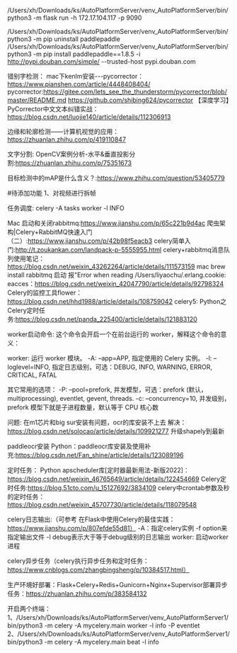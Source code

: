  /Users/xh/Downloads/ks/AutoPlatformServer/venv_AutoPlatformServer/bin/python3 -m flask run -h 172.17.104.117 -p 9090
  
 /Users/xh/Downloads/ks/AutoPlatformServer/venv_AutoPlatformServer/bin/python3 -m pip uninstall paddlepaddle
 /Users/xh/Downloads/ks/AutoPlatformServer/venv_AutoPlatformServer/bin/python3 -m pip install paddlepaddle==1.8.5 -i http://pypi.douban.com/simple/ --trusted-host pypi.douban.com


错别字检测：
mac下kenlm安装---pycorrector：https://www.pianshen.com/article/4448408404/
pycorrector:https://gitee.com/lets_see_the_thunderstorm/pycorrector/blob/master/README.md
https://github.com/shibing624/pycorrector
【深度学习】PyCorrector中文文本纠错实战：https://blog.csdn.net/luojie140/article/details/112306913

边缘和轮廓检测——计算机视觉的应用：https://zhuanlan.zhihu.com/p/419110847


文字分割:
OpenCV案例分析-水平&垂直投影分割:https://zhuanlan.zhihu.com/p/75351673


目标检测中的mAP是什么含义？:https://www.zhihu.com/question/53405779

#待添加功能
1、对视频进行拆帧


任务调度:
celery -A tasks worker -l INFO

Mac 启动和关闭rabbitmq:https://www.jianshu.com/p/65c221b9d4ac
爬虫架构|Celery+RabbitMQ快速入门（二）:https://www.jianshu.com/p/42b98f5eacb3
celery简单入门:http://t.zoukankan.com/landpack-p-5555955.html 
celery+rabbitmq消息队列使用笔记：https://blog.csdn.net/weixin_43262264/article/details/111573159 
mac brew install rabbitmq 
启动 报"Error when reading /Users/liyaochu/.erlang.cookie: eacces：https://blog.csdn.net/weixin_42047790/article/details/92798324 
Celery的监控工具flower：https://blog.csdn.net/hhd1988/article/details/108759042
celery5: 
Python之Celery定时任务:https://blog.csdn.net/panda_225400/article/details/121883120

worker启动命令: 这个命令会开启一个在前台运行的 worker，解释这个命令的意义：

worker: 运行 worker 模块。 -A: –app=APP, 指定使用的 Celery 实例。 -l: –loglevel=INFO, 指定日志级别，可选：DEBUG, INFO, WARNING, ERROR, CRITICAL, FATAL

其它常用的选项： -P: –pool=prefork, 并发模型，可选：prefork (默认，multiprocessing), eventlet, gevent, threads. -c: –concurrency=10, 并发级别，prefork 模型下就是子进程数量，默认等于 CPU 核心数


问题:
在m1芯片和big sur安装有问题，ocr的库安装不上去
解决：https://blog.csdn.net/solocao/article/details/109921277
升级shapely到最新


paddleocr安装
Python：paddleocr库安装及使用补充:https://blog.csdn.net/Fan_shine/article/details/123089196

定时任务：
Python apscheduler库[定时器最新用法-新版2022]：https://blog.csdn.net/weixin_46765649/article/details/122454669
Celery定时任务:https://blog.51cto.com/u_15127692/3834109
celery中crontab参数及秒的定时任务：https://blog.csdn.net/weixin_45707730/article/details/118079548

celery日志输出:（可参考 在Flask中使用Celery的最佳实践：https://www.jianshu.com/p/807efde55d81）
-A：指定celery实例
-f option来指定输出文件
-l debug表示大于等于debug级别的日志输出
worker: 启动worker进程

celery异步任务（celery执行异步任务和定时任务：https://www.cnblogs.com/zhangbingsheng/p/10384517.html）

生产环境好部署：Flask+Celery+Redis+Gunicorn+Nginx+Supervisor部署异步任务：https://zhuanlan.zhihu.com/p/383584132

开启两个终端：
1、/Users/xh/Downloads/ks/AutoPlatformServer/venv_AutoPlatformServer1/bin/python3 -m celery -A mycelery.main worker -l info -P eventlet
2、/Users/xh/Downloads/ks/AutoPlatformServer/venv_AutoPlatformServer1/bin/python3 -m celery -A mycelery.main beat -l info